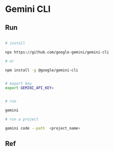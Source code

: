 # Gemini CLI

## Run

```bash

# install

npx https://github.com/google-gemini/gemini-cli

# or

npm install -g @google/gemini-cli


# export key
export GEMINI_API_KEY=


# run

gemini

# run a project

gemini code --path  <project_name>
```

## Ref